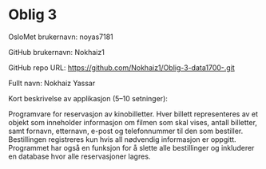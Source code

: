 # Oblig 3

OsloMet brukernavn: noyas7181

GitHub brukernavn: Nokhaiz1

GitHub repo URL: https://github.com/Nokhaiz1/Oblig-3-data1700-.git

Fullt navn: Nokhaiz Yassar

Kort beskrivelse av applikasjon (5–10 setninger):

Programvare for reservasjon av kinobilletter. Hver billett representeres av et objekt som inneholder informasjon om filmen som skal vises, antall billetter, samt fornavn, etternavn, e-post og telefonnummer til den som bestiller. Bestillingen registreres kun hvis all nødvendig informasjon er oppgitt. Programmet har også en funksjon for å slette alle bestillinger og inkluderer en database hvor alle reservasjoner lagres.
